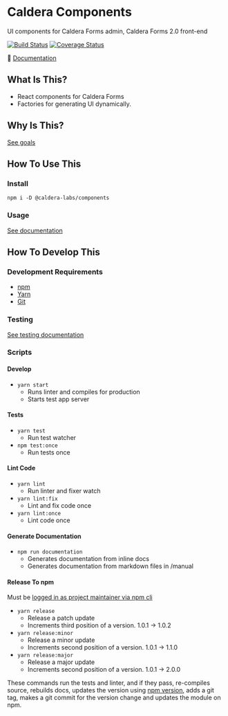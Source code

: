 # Caldera Components
UI components for Caldera Forms admin, Caldera Forms 2.0 front-end

[![Build Status](https://travis-ci.org/calderawp/caldera-components.svg?branch=master)](https://travis-ci.org/calderawp/caldera-components)
[![Coverage Status](https://coveralls.io/repos/github/calderawp/caldera-components/badge.svg?branch=master)](https://coveralls.io/github/calderawp/caldera-components?branch=master)

🌋 [Documentation](http://calderalabs.org/caldera-components/)

## What Is This?
* React components for Caldera Forms
* Factories for generating UI dynamically.

## Why Is This?
[See goals](http://calderalabs.org/caldera-components/#goals)

## How To Use This

### Install
`npm i -D @caldera-labs/components`

### Usage
[See documentation](http://calderalabs.org/caldera-components/manual/components.html)

## How To Develop This

### Development Requirements
* [npm](https://www.npmjs.com/get-npm)
* [Yarn](https://yarnpkg.com/lang/en/docs/install/#mac-stable)
* [Git]()

### Testing
[See testing documentation](http://calderalabs.org/caldera-components/manual/testing.html)

### Scripts

#### Develop
* `yarn start`
    - Runs linter and compiles for production
    - Starts test app server

#### Tests
* `yarn test`
    - Run test watcher
* `npm test:once` 
    - Run tests once

#### Lint Code
* `yarn lint`
    - Run linter and fixer watch
* `yarn lint:fix`
    - Lint and fix code once
* `yarn lint:once`
    - Lint code once


#### Generate Documentation
* `npm run documentation`
    - Generates documentation from inline docs
    - Generates documentation from markdown files in /manual

#### Release To npm
Must be [logged in as project maintainer via npm cli](https://docs.npmjs.com/cli/adduser)

* `yarn release`
    - Release a patch update
    - Increments third position of a version. 1.0.1 -> 1.0.2
* `yarn release:minor`
    - Release a minor update
    - Increments second position of a version. 1.0.1 -> 1.1.0 
* `yarn release:major`
    - Release a major update
    - Increments second position of a version. 1.0.1 -> 2.0.0 
    
These commands run the tests and linter, and if they pass, re-compiles source, rebuilds docs, updates the version using [npm version](https://docs.npmjs.com/cli/version), adds a git tag, makes a git commit for the version change and updates the module on npm.
